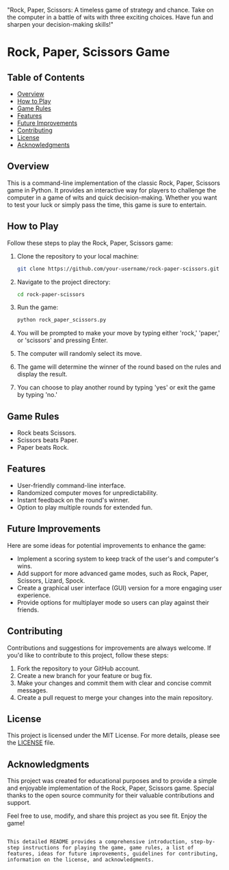 "Rock, Paper, Scissors: A timeless game of strategy and chance. Take on the computer in a battle of wits with three exciting choices. Have fun and sharpen your decision-making skills!"

# Rock, Paper, Scissors Game

## Table of Contents

- [Overview](#overview)
- [How to Play](#how-to-play)
- [Game Rules](#game-rules)
- [Features](#features)
- [Future Improvements](#future-improvements)
- [Contributing](#contributing)
- [License](#license)
- [Acknowledgments](#acknowledgments)

## Overview

This is a command-line implementation of the classic Rock, Paper, Scissors game in Python. It provides an interactive way for players to challenge the computer in a game of wits and quick decision-making. Whether you want to test your luck or simply pass the time, this game is sure to entertain.

## How to Play

Follow these steps to play the Rock, Paper, Scissors game:

1. Clone the repository to your local machine:

   ```bash
   git clone https://github.com/your-username/rock-paper-scissors.git
   ```

2. Navigate to the project directory:

   ```bash
   cd rock-paper-scissors
   ```

3. Run the game:

   ```bash
   python rock_paper_scissors.py
   ```

4. You will be prompted to make your move by typing either 'rock,' 'paper,' or 'scissors' and pressing Enter.

5. The computer will randomly select its move.

6. The game will determine the winner of the round based on the rules and display the result.

7. You can choose to play another round by typing 'yes' or exit the game by typing 'no.'

## Game Rules

- Rock beats Scissors.
- Scissors beats Paper.
- Paper beats Rock.

## Features

- User-friendly command-line interface.
- Randomized computer moves for unpredictability.
- Instant feedback on the round's winner.
- Option to play multiple rounds for extended fun.

## Future Improvements

Here are some ideas for potential improvements to enhance the game:

- Implement a scoring system to keep track of the user's and computer's wins.
- Add support for more advanced game modes, such as Rock, Paper, Scissors, Lizard, Spock.
- Create a graphical user interface (GUI) version for a more engaging user experience.
- Provide options for multiplayer mode so users can play against their friends.

## Contributing

Contributions and suggestions for improvements are always welcome. If you'd like to contribute to this project, follow these steps:

1. Fork the repository to your GitHub account.
2. Create a new branch for your feature or bug fix.
3. Make your changes and commit them with clear and concise commit messages.
4. Create a pull request to merge your changes into the main repository.

## License

This project is licensed under the MIT License. For more details, please see the [LICENSE](LICENSE) file.

## Acknowledgments

This project was created for educational purposes and to provide a simple and enjoyable implementation of the Rock, Paper, Scissors game. Special thanks to the open source community for their valuable contributions and support.

Feel free to use, modify, and share this project as you see fit. Enjoy the game!
```

This detailed README provides a comprehensive introduction, step-by-step instructions for playing the game, game rules, a list of features, ideas for future improvements, guidelines for contributing, information on the license, and acknowledgments.
